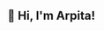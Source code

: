 ## 👋 Hi, I'm Arpita!

<!--
- 🚀 BTech CSE Student | Content Writer | Aspiring Developer
- 🌱 Learning: Full-stack development, Python, and DSA
- 💡 Passionate about creating impactful projects and content

### 🛠️ Tech Stack
![Java](https://img.shields.io/badge/Java-ED8B00?style=for-the-badge&logo=java&logoColor=white)
![Python](https://img.shields.io/badge/Python-3776AB?style=for-the-badge&logo=python&logoColor=white)

### 📊 GitHub Stats
![Arpita's GitHub stats](https://github-readme-stats.vercel.app/api?username=arpitaistic&show_icons=true&theme=radical)
![Top Languages](https://github-readme-stats.vercel.app/api/top-langs/?username=arpitaistic&layout=compact&theme=radical)

### 🌐 Connect with Me
[![LinkedIn](https://img.shields.io/badge/LinkedIn-0A66C2?style=for-the-badge&logo=linkedin&logoColor=white)](https://www.linkedin.com/in/your-profile/)

### 🚀 Featured Projects
- [Smart Campus Platform](https://arpitaistic.github.io/ideathon-SmartCampusPlatform/) - A smart and safe campus platform.

-->
